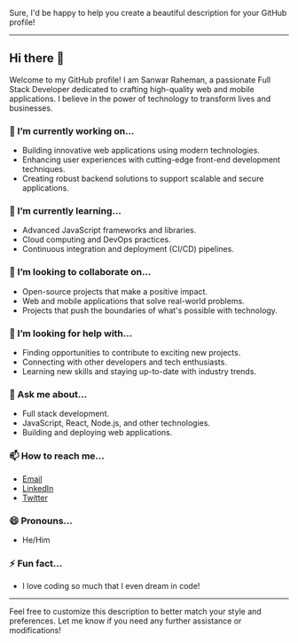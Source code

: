 Sure, I'd be happy to help you create a beautiful description for your GitHub profile!

---

## Hi there 👋

Welcome to my GitHub profile! I am Sanwar Raheman, a passionate Full Stack Developer dedicated to crafting high-quality web and mobile applications. I believe in the power of technology to transform lives and businesses.

### 🔭 I’m currently working on...
- Building innovative web applications using modern technologies.
- Enhancing user experiences with cutting-edge front-end development techniques.
- Creating robust backend solutions to support scalable and secure applications.

### 🌱 I’m currently learning...
- Advanced JavaScript frameworks and libraries.
- Cloud computing and DevOps practices.
- Continuous integration and deployment (CI/CD) pipelines.

### 👯 I’m looking to collaborate on...
- Open-source projects that make a positive impact.
- Web and mobile applications that solve real-world problems.
- Projects that push the boundaries of what's possible with technology.

### 🤔 I’m looking for help with...
- Finding opportunities to contribute to exciting new projects.
- Connecting with other developers and tech enthusiasts.
- Learning new skills and staying up-to-date with industry trends.

### 💬 Ask me about...
- Full stack development.
- JavaScript, React, Node.js, and other technologies.
- Building and deploying web applications.

### 📫 How to reach me...
- [Email](mailto:sanwarraheman@gmail.com)
- [LinkedIn](https://www.linkedin.com/in/sanwar-raheman/)
- [Twitter](https://twitter.com/sanwar_raheman)

### 😄 Pronouns...
- He/Him

### ⚡ Fun fact...
- I love coding so much that I even dream in code!

---

Feel free to customize this description to better match your style and preferences. Let me know if you need any further assistance or modifications!

